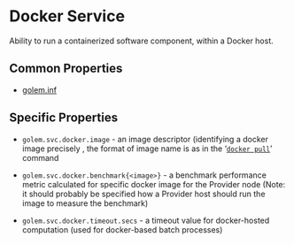 # Docker Service 
Ability to run a containerized software component, within a Docker host.

## 

## Common Properties

* [golem.inf](../0-commons/golem.inf.md)

## Specific Properties
* `golem.svc.docker.image` - an image descriptor (identifying a docker image precisely , the format of image name is as in the ‘[`docker pull`](https://docs.docker.com/engine/reference/commandline/pull/)’ command
  
* `golem.svc.docker.benchmark{<image>}` - a benchmark performance metric calculated for specific docker image for the Provider node (Note: it should probably be specified how a Provider host should run the image to measure the benchmark)
  
* `golem.svc.docker.timeout.secs` - a timeout value for docker-hosted computation (used for docker-based batch processes)


